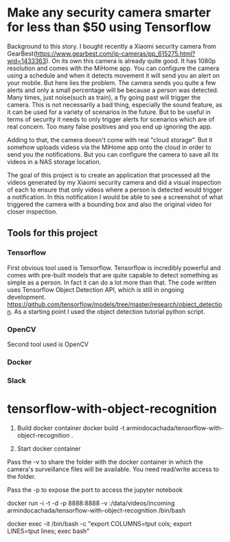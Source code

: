 # Make any security camera smarter for less than $50 using Tensorflow

Background to this story. I bought recently a Xiaomi security camera from GearBest(https://www.gearbest.com/ip-cameras/pp_615275.html?wid=1433363).
On its own this camera is already quite good. It has 1080p resolution and comes with the MiHome app. You can configure the camera using a schedule and when it detects movement it will send you an alert on your mobile. But here lies the problem. The camera sends you quite a few alerts and only a small percentage will be because a person was detected. Many times, just noise(such as train), a fly going past will trigger the camera. This is not necessarily a bad thing, especially the sound feature, as it can be used for a variety of scenarios in the future. But to be useful in terms of security it needs to only trigger alerts for scenarios which are of real concern. Too many false positives and you end up ignoring the app.

Adding to that, the camera doesn't come with real "cloud storage". But it somehow uploads videos via the MiHome app onto the cloud in order to send you the notifications. But you can configure the camera to save all its videos in a NAS storage location.

The goal of this project is to create an application that processed all the videos generated by my Xiaomi security camera and did a visual inspection of each to ensure that only videos where a person is detected would trigger a notification. In this notification I would be able to see a screenshot of what triggered the camera with a bounding box and also the original video for closer inspection.

## Tools for this project

### Tensorflow
First obvious tool used is Tensorflow. Tensorflow is incredibly powerful and comes with pre-built models that are quite capable to detect something as simple as a person. In fact it can do a lot more than that. The code written uses Tensorflow Object Detection API, which is still in ongoing development.
https://github.com/tensorflow/models/tree/master/research/object_detection. As a starting point I used the object detection tutorial python script.


### OpenCV

Second tool used is OpenCV


### Docker

### Slack

# tensorflow-with-object-recognition

1. Build docker container
docker build -t armindocachada/tensorflow-with-object-recognition .

2. Start docker container

Pass the -v to share the folder with the docker container in which the camera's surveillance files will be available. You need read/write access to the folder.

Pass the -p to expose the port to access the jupyter notebook

docker run -i -t -d -p 8888:8888 -v <NAS FOLDER WITH VIDEOS>:/data/videos/incoming armindocachada/tensorflow-with-object-recognition /bin/bash



 docker exec -it <CONTAINER ID> /bin/bash -c "export COLUMNS=tput cols; export LINES=tput lines; exec bash"


